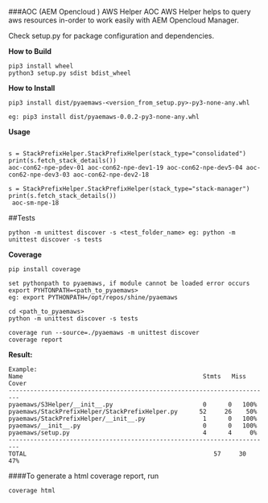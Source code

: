 ###AOC (AEM Opencloud ) AWS Helper
AOC AWS Helper helps to query aws resources in-order to work easily with AEM Opencloud Manager.

Check setup.py for package configuration and dependencies.


**How to Build**

```
pip3 install wheel
python3 setup.py sdist bdist_wheel
```

**How to Install**

`pip3 install dist/pyaemaws-<version_from_setup.py>-py3-none-any.whl`

`eg: pip3 install dist/pyaemaws-0.0.2-py3-none-any.whl`


**Usage**
```from StackPrefixHelper import StackPrefixHelper

s = StackPrefixHelper.StackPrefixHelper(stack_type="consolidated")
print(s.fetch_stack_details())
aoc-con62-npe-pdev-01 aoc-con62-npe-dev1-19 aoc-con62-npe-dev5-04 aoc-con62-npe-dev3-03 aoc-con62-npe-dev2-18

s = StackPrefixHelper.StackPrefixHelper(stack_type="stack-manager")
print(s.fetch_stack_details())
 aoc-sm-npe-18
```

##Tests

`python -m unittest discover -s <test_folder_name>
eg: python -m unittest discover -s tests
`

**Coverage**

`pip install coverage`

```
set pythonpath to pyaemaws, if module cannot be loaded error occurs
export PYHTONPATH=<path_to_pyaemaws>
eg: export PYTHONPATH=/opt/repos/shine/pyaemaws
```
```
cd <path_to_pyaemaws>
python -m unittest discover -s tests

coverage run --source=./pyaemaws -m unittest discover
coverage report
```

**Result:**
```
Example:
Name                                                  Stmts   Miss  Cover
-------------------------------------------------------------------------
pyaemaws/S3Helper/__init__.py                         0      0   100%
pyaemaws/StackPrefixHelper/StackPrefixHelper.py      52     26    50%
pyaemaws/StackPrefixHelper/__init__.py                1      0   100%
pyaemaws/__init__.py                                  0      0   100%
pyaemaws/setup.py                                     4      4     0%
-------------------------------------------------------------------------
TOTAL                                                    57     30    47%
```
####To generate a html coverage report, run

```
coverage html
```
